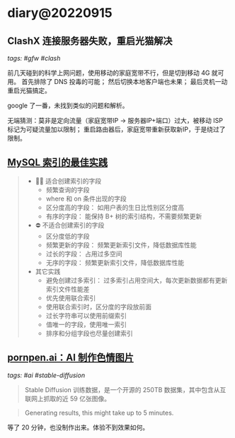 # diary@20220915

## ClashX 连接服务器失败，重启光猫解决
_tags: #gfw #clash_

前几天碰到的科学上网问题，使用移动的家庭宽带不行，但是切到移动 4G 就可用。
    首先排除了 DNS 投毒的可能；
    然后切换本地客户端也未果；
    最后灵机一动重启光猫搞定。

google 了一番，未找到类似的问题和解析。

无端猜测：莫非是定向流量（家庭宽带IP → 服务器IP+端口）过大，被移动 ISP 标记为可疑流量加以限制；
    重启路由器后，家庭宽带重新获取新IP，于是绕过了限制。

## [MySQL 索引的最佳实践](https://www.cnblogs.com/yidengjiagou/p/16538652.html)

> - 👍🏻 适合创建索引的字段
>   - 频繁查询的字段
>   - where 和 on 条件出现的字段
>   - 区分度高的字段： 如用户表的生日比性别区分度高
>   - 有序的字段： 能保持 B+ 树的索引结构，不需要频繁更新
> - ⛔️ 不适合创建索引的字段
>   - 区分度低的字段
>   - 频繁更新的字段： 频繁更新索引文件，降低数据库性能
>   - 过长的字段： 占用过多空间
>   - 无序的字段： 频繁更新索引文件，降低数据库性能
> - 其它实践
>   - 避免创建过多索引： 过多索引占用空间大，每次更新数据都有更新索引文件性能差
>   - 优先使用联合索引
>   - 使用联合索引时，区分度的字段放前面
>   - 过长字符串可以使用前缀索引
>   - 值唯一的字段，使用唯一索引
>   - 排序和分组字段也尽量创建索引

## [pornpen.ai：AI 制作色情图片](http://www.geekpark.net/news/308213)
_tags: #ai #stable-diffusion_

> Stable Diffusion 训练数据，是一个开源的 250TB 数据集，其中包含从互联网上抓取的近 59 亿张图像。

> Generating results, this might take up to 5 minutes.

等了 20 分钟，也没制作出来。体验不到效果如何。

